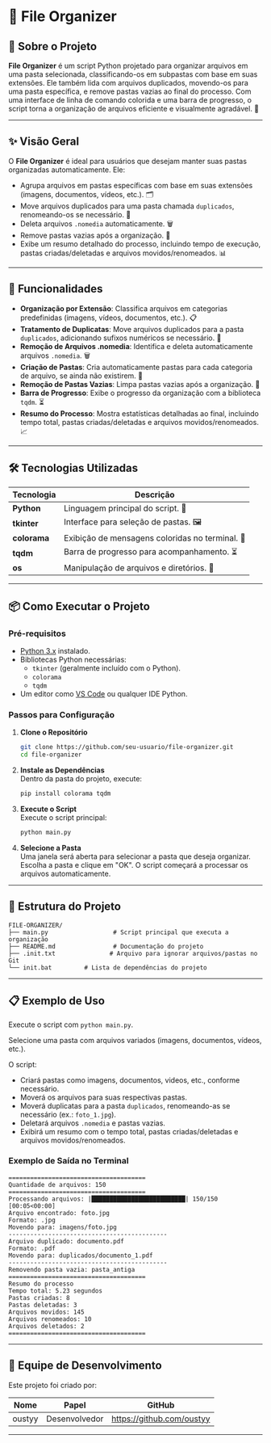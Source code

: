 
# 📁 File Organizer

## 📖 Sobre o Projeto

**File Organizer** é um script Python projetado para organizar arquivos em uma pasta selecionada, classificando-os em subpastas com base em suas extensões. Ele também lida com arquivos duplicados, movendo-os para uma pasta específica, e remove pastas vazias ao final do processo. Com uma interface de linha de comando colorida e uma barra de progresso, o script torna a organização de arquivos eficiente e visualmente agradável. 📂

---

## ✨ Visão Geral

O **File Organizer** é ideal para usuários que desejam manter suas pastas organizadas automaticamente. Ele:
- Agrupa arquivos em pastas específicas com base em suas extensões (imagens, documentos, vídeos, etc.). 🗂️
- Move arquivos duplicados para uma pasta chamada `duplicados`, renomeando-os se necessário. 🔄
- Deleta arquivos `.nomedia` automaticamente. 🗑️
- Remove pastas vazias após a organização. 🧹
- Exibe um resumo detalhado do processo, incluindo tempo de execução, pastas criadas/deletadas e arquivos movidos/renomeados. 📊

---

## 🚀 Funcionalidades

- **Organização por Extensão**: Classifica arquivos em categorias predefinidas (imagens, vídeos, documentos, etc.). 📋
- **Tratamento de Duplicatas**: Move arquivos duplicados para a pasta `duplicados`, adicionando sufixos numéricos se necessário. 🔢
- **Remoção de Arquivos .nomedia**: Identifica e deleta automaticamente arquivos `.nomedia`. 🗑️
- **Criação de Pastas**: Cria automaticamente pastas para cada categoria de arquivo, se ainda não existirem. 📁
- **Remoção de Pastas Vazias**: Limpa pastas vazias após a organização. 🧹
- **Barra de Progresso**: Exibe o progresso da organização com a biblioteca `tqdm`. ⏳
- **Resumo do Processo**: Mostra estatísticas detalhadas ao final, incluindo tempo total, pastas criadas/deletadas e arquivos movidos/renomeados. 📈

---

## 🛠️ Tecnologias Utilizadas

| Tecnologia         | Descrição                              |
|--------------------|----------------------------------------|
| **Python**         | Linguagem principal do script. 🐍      |
| **tkinter**        | Interface para seleção de pastas. 🖼️  |
| **colorama**       | Exibição de mensagens coloridas no terminal. 🎨 |
| **tqdm**           | Barra de progresso para acompanhamento. ⏳ |
| **os**             | Manipulação de arquivos e diretórios. 📂 |

---

## 📦 Como Executar o Projeto

### Pré-requisitos
- [Python 3.x](https://www.python.org/downloads/) instalado.
- Bibliotecas Python necessárias:
  - `tkinter` (geralmente incluído com o Python).
  - `colorama`
  - `tqdm`
- Um editor como [VS Code](https://code.visualstudio.com/) ou qualquer IDE Python.

### Passos para Configuração

1. **Clone o Repositório**  
   ```bash
   git clone https://github.com/seu-usuario/file-organizer.git
   cd file-organizer
   ```

2. **Instale as Dependências**  
   Dentro da pasta do projeto, execute:
   ```bash
   pip install colorama tqdm
   ```

3. **Execute o Script**  
   Execute o script principal:
   ```bash
   python main.py
   ```

4. **Selecione a Pasta**  
   Uma janela será aberta para selecionar a pasta que deseja organizar. Escolha a pasta e clique em "OK". O script começará a processar os arquivos automaticamente.

---

## 🌟 Estrutura do Projeto

```
FILE-ORGANIZER/
├── main.py                  # Script principal que executa a organização
├── README.md                # Documentação do projeto
├── .init.txt               # Arquivo para ignorar arquivos/pastas no Git
└── init.bat         # Lista de dependências do projeto
```

---

## 📋 Exemplo de Uso

Execute o script com `python main.py`.

Selecione uma pasta com arquivos variados (imagens, documentos, vídeos, etc.).

O script:
- Criará pastas como imagens, documentos, videos, etc., conforme necessário.
- Moverá os arquivos para suas respectivas pastas.
- Moverá duplicatas para a pasta `duplicados`, renomeando-as se necessário (ex.: `foto_1.jpg`).
- Deletará arquivos `.nomedia` e pastas vazias.
- Exibirá um resumo com o tempo total, pastas criadas/deletadas e arquivos movidos/renomeados.

### Exemplo de Saída no Terminal

```
======================================
Quantidade de arquivos: 150
======================================
Processando arquivos: |██████████████████████████| 150/150 [00:05<00:00]
Arquivo encontrado: foto.jpg
Formato: .jpg
Movendo para: imagens/foto.jpg
--------------------------------------------
Arquivo duplicado: documento.pdf
Formato: .pdf
Movendo para: duplicados/documento_1.pdf
--------------------------------------------
Removendo pasta vazia: pasta_antiga
======================================
Resumo do processo
Tempo total: 5.23 segundos
Pastas criadas: 8
Pastas deletadas: 3
Arquivos movidos: 145
Arquivos renomeados: 10
Arquivos deletados: 2
======================================
```

---

## 👥 Equipe de Desenvolvimento

Este projeto foi criado por:

| Nome     | Papel         | GitHub                    |
|----------|---------------|---------------------------|
| oustyy | Desenvolvedor | https://github.com/oustyy   |

---


